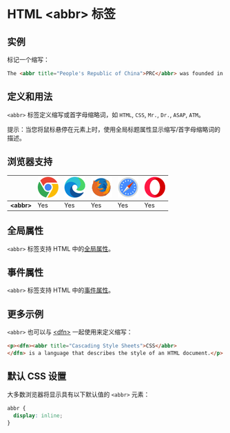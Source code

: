 HTML \<abbr> 标签
===

## 实例

标记一个缩写：

```html idoc:preview
The <abbr title="People's Republic of China">PRC</abbr> was founded in 1949.
```

## 定义和用法

`<abbr>` 标签定义缩写或首字母缩略词，如 `HTML`, `CSS`, `Mr.`, `Dr.`, `ASAP`, `ATM`。

提示：当您将鼠标悬停在元素上时，使用全局标题属性显示缩写/首字母缩略词的描述。

## 浏览器支持

| &nbsp; | ![chrome][1] | ![edge][2] | ![firefox][3] | ![safari][4] | ![opera][5] |
| ---- | ---- | ---- | ---- | ---- | ---- |
| __&lt;abbr&gt;__ | Yes | Yes | Yes | Yes | Yes |
<!--rehype:style=width: 100%; display: inline-table;-->

## 全局属性

`<abbr>` 标签支持 HTML 中的[全局属性](../reference/standardattributes.md)。

## 事件属性

`<abbr>` 标签支持 HTML 中的[事件属性](../reference/eventattributes.md)。

## 更多示例

`<abbr>` 也可以与 [\<dfn>](./dfn.md) 一起使用来定义缩写：

```html idoc:preview
<p><dfn><abbr title="Cascading Style Sheets">CSS</abbr>
</dfn> is a language that describes the style of an HTML document.</p>
```

## 默认 CSS 设置

大多数浏览器将显示具有以下默认值的 `<abbr>` 元素：

```css
abbr {
  display: inline;
}
```

[1]: ../assets/chrome.svg
[2]: ../assets/edge.svg
[3]: ../assets/firefox.svg
[4]: ../assets/safari.svg
[5]: ../assets/opera.svg
